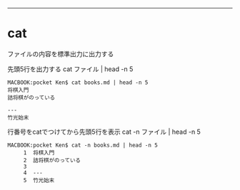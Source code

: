 


---
# cat 
ファイルの内容を標準出力に出力する

先頭5行を出力する
cat ファイル | head -n 5
```
MACBOOK:pocket Ken$ cat books.md | head -n 5
将棋入門  
詰将棋がのっている

---
竹光始末 
```

行番号をcatでつけてから先頭5行を表示
cat -n ファイル | head -n 5
```
MACBOOK:pocket Ken$ cat -n books.md | head -n 5
     1	将棋入門  
     2	詰将棋がのっている
     3	
     4	---
     5	竹光始末 
```
